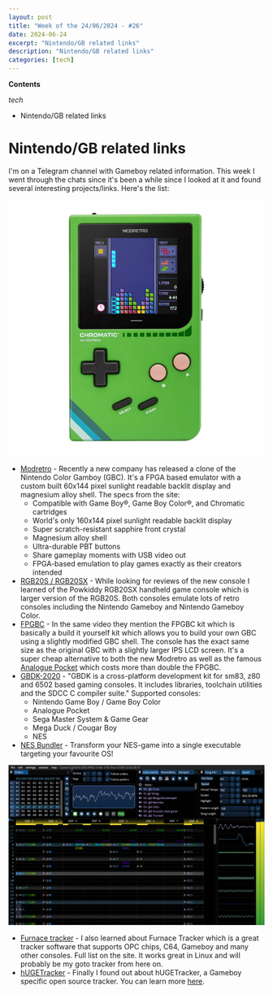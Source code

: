 ```yaml
---
layout: post
title: "Week of the 24/06/2024 - #26"
date: 2024-06-24
excerpt: "Nintendo/GB related links"
description: "Nintendo/GB related links"
categories: [tech]
---
```


**Contents**

*tech*

- Nintendo/GB related links

# Nintendo/GB related links

I'm on a Telegram channel with Gameboy related information. This week I went through the chats since it's been a while since I looked at it and found several interesting projects/links. Here's the list:

![New GBC clone](/assets/imgs/2024-06-24/modretro.png)

- [Modretro](https://modretro.com/) - Recently a new company has released a clone of the Nintendo Color Gamboy (GBC). It's a FPGA based emulator with a custom built 60x144 pixel sunlight readable backlit display and magnesium alloy shell. The specs from the site:
    - Compatible with Game Boy®, Game Boy Color®, and Chromatic cartridges
    - World's only 160x144 pixel sunlight readable backlit display
    - Super scratch-resistant sapphire front crystal
    - Magnesium alloy shell
    - Ultra-durable PBT buttons
    - Share gameplay moments with USB video out
    - FPGA-based emulation to play games exactly as their creators intended
- [RGB20S / RGB20SX](https://powkiddy.com/products/pre-sale-powkiddy-rgb20sx-handheld-game-console) - While looking for reviews of the new console I learned of the Powkiddy RGB20SX handheld game console which is larger version of the RGB20S. Both consoles emulate lots of retro consoles including the Nintendo Gameboy and Nintendo Gameboy Color.
- [FPGBC](https://funnyplaying.com/products/fpgbc-kit) - In the same video they mention the FPGBC kit which is basically a build it yourself kit which allows you to build your own GBC using a slightly modified GBC shell. The console has the exact same size as the original GBC with a slightly larger IPS LCD screen. It's a super cheap alternative to both the new Modretro as well as the famous [Analogue Pocket](https://www.analogue.co/pocket) which costs more than double the FPGBC.
- [GBDK-2020](https://gbdk-2020.github.io/gbdk-2020) - "GBDK is a cross-platform development kit for sm83, z80 and 6502 based gaming consoles. It includes libraries, toolchain utilities and the SDCC C compiler suite." Supported consoles:
  - Nintendo Game Boy / Game Boy Color
  - Analogue Pocket
  - Sega Master System & Game Gear
  - Mega Duck / Cougar Boy
  - NES
- [NES Bundler](https://github.com/tedsteen/nes-bundler) - Transform your NES-game into a single executable targeting your favourite OS!

![Furnace Tracker screenshot](/assets/imgs/2024-06-24/furnace-tracker.png)
- [Furnace tracker](https://github.com/tildearrow/furnace) - I also learned about Furnace Tracker which is a great tracker software that supports OPC chips, C64, Gameboy and many other consoles. Full list on the site. It works great in Linux and will probably be my goto tracker from here on.
- [hUGETracker](https://github.com/SuperDisk/hUGETracker) - Finally I found out about hUGETracker, a Gameboy specific open source tracker. You can learn more [here](https://superdisk.github.io/hUGETracker/hUGETracker/interface.html).

